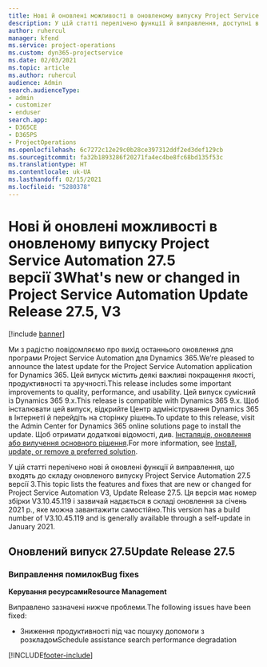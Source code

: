```yaml
---
title: Нові й оновлені можливості в оновленому випуску Project Service Automation 27.5, виправлення, версії 3
description: У цій статті перелічено функції й виправлення, доступні в оновленому випуску Project Service Automation 27.5, виправлення, версії 3.
author: ruhercul
manager: kfend
ms.service: project-operations
ms.custom: dyn365-projectservice
ms.date: 02/03/2021
ms.topic: article
ms.author: ruhercul
audience: Admin
search.audienceType:
- admin
- customizer
- enduser
search.app:
- D365CE
- D365PS
- ProjectOperations
ms.openlocfilehash: 6c7272c12e29c0b28ce397312ddf2ed3def129cb
ms.sourcegitcommit: fa32b1893286f20271fa4ec4be8fc68bd135f53c
ms.translationtype: HT
ms.contentlocale: uk-UA
ms.lasthandoff: 02/15/2021
ms.locfileid: "5280378"
---
```

# <a name="whats-new-or-changed-in-project-service-automation-update-release-275-v3"></a><span data-ttu-id="ca222-103">Нові й оновлені можливості в оновленому випуску Project Service Automation 27.5 версії 3</span><span class="sxs-lookup"><span data-stu-id="ca222-103">What's new or changed in Project Service Automation Update Release 27.5, V3</span></span>

[!include [banner](../includes/psa-now-project-operations.md)]

<span data-ttu-id="ca222-104">Ми з радістю повідомляємо про вихід останнього оновлення для програми Project Service Automation для Dynamics 365.</span><span class="sxs-lookup"><span data-stu-id="ca222-104">We’re pleased to announce the latest update for the Project Service Automation application for Dynamics 365.</span></span> <span data-ttu-id="ca222-105">Цей випуск містить деякі важливі покращення якості, продуктивності та зручності.</span><span class="sxs-lookup"><span data-stu-id="ca222-105">This release includes some important improvements to quality, performance, and usability.</span></span> <span data-ttu-id="ca222-106">Цей випуск сумісний із Dynamics 365 9.x.</span><span class="sxs-lookup"><span data-stu-id="ca222-106">This release is compatible with Dynamics 365 9.x.</span></span> <span data-ttu-id="ca222-107">Щоб інсталювати цей випуск, відкрийте Центр адміністрування Dynamics 365 в Інтернеті й перейдіть на сторінку рішень.</span><span class="sxs-lookup"><span data-stu-id="ca222-107">To update to this release, visit the Admin Center for Dynamics 365 online solutions page to install the update.</span></span> <span data-ttu-id="ca222-108">Щоб отримати додаткові відомості, див. [Інсталяція, оновлення або вилучення основного рішення](https://docs.microsoft.com/power-platform/admin/install-remove-preferred-solution).</span><span class="sxs-lookup"><span data-stu-id="ca222-108">For more information, see [Install, update, or remove a preferred solution](https://docs.microsoft.com/power-platform/admin/install-remove-preferred-solution).</span></span>

<span data-ttu-id="ca222-109">У цій статті перелічено нові й оновлені функції й виправлення, що входять до складу оновленого випуску Project Service Automation 27.5 версії 3.</span><span class="sxs-lookup"><span data-stu-id="ca222-109">This topic lists the features and fixes that are new or changed for Project Service Automation V3, Update Release 27.5.</span></span> <span data-ttu-id="ca222-110">Ця версія має номер збірки V3.10.45.119 і зазвичай надається в складі оновлення за січень 2021 р., яке можна завантажити самостійно.</span><span class="sxs-lookup"><span data-stu-id="ca222-110">This version has a build number of V3.10.45.119 and is generally available through a self-update in January 2021.</span></span>

## <a name="update-release-275"></a><span data-ttu-id="ca222-111">Оновлений випуск 27.5</span><span class="sxs-lookup"><span data-stu-id="ca222-111">Update Release 27.5</span></span>

### <a name="bug-fixes"></a><span data-ttu-id="ca222-112">Виправлення помилок</span><span class="sxs-lookup"><span data-stu-id="ca222-112">Bug fixes</span></span>


<span data-ttu-id="ca222-113">**Керування ресурсами**</span><span class="sxs-lookup"><span data-stu-id="ca222-113">**Resource Management**</span></span>

<span data-ttu-id="ca222-114">Виправлено зазначені нижче проблеми.</span><span class="sxs-lookup"><span data-stu-id="ca222-114">The following issues have been fixed:</span></span>

- <span data-ttu-id="ca222-115">Зниження продуктивності під час пошуку допомоги з розкладом</span><span class="sxs-lookup"><span data-stu-id="ca222-115">Schedule assistance search performance degradation</span></span>


[!INCLUDE[footer-include](../includes/footer-banner.md)]